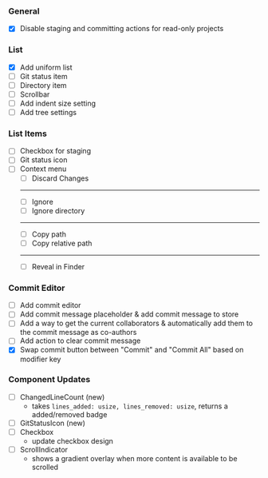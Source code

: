 ### General

- [x] Disable staging and committing actions for read-only projects

### List

- [x] Add uniform list
- [ ] Git status item
- [ ] Directory item
- [ ] Scrollbar
- [ ] Add indent size setting
- [ ] Add tree settings

### List Items

- [ ] Checkbox for staging
- [ ] Git status icon
- [ ] Context menu
  - [ ] Discard Changes
  - ---
  - [ ] Ignore
  - [ ] Ignore directory
  - ---
  - [ ] Copy path
  - [ ] Copy relative path
  - ---
  - [ ] Reveal in Finder

### Commit Editor

- [ ] Add commit editor
- [ ] Add commit message placeholder & add commit message to store
- [ ] Add a way to get the current collaborators & automatically add them to the commit message as co-authors
- [ ] Add action to clear commit message
- [x] Swap commit button between "Commit" and "Commit All" based on modifier key

### Component Updates

- [ ] ChangedLineCount (new)
  - takes `lines_added: usize, lines_removed: usize`, returns a added/removed badge
- [ ] GitStatusIcon (new)
- [ ] Checkbox
  - update checkbox design
- [ ] ScrollIndicator
  - shows a gradient overlay when more content is available to be scrolled
